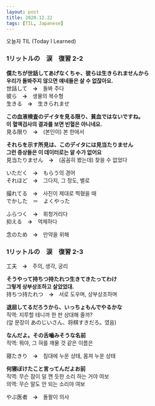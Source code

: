 ```yaml
---
layout: post
title: 2020.12.22
tags: [TIL, Japanese]
---
```


오늘자 TIL (Today I Learned)
### 1リットルの　涙　復習  2-2

**僕たちが世話してあげなくちゃ、彼らは生きられませんから**  
**우리가 돌봐주지 않으면 얘네들은 살 수 없잖아요.**  
世話して　**→**　돌봐 주다  
彼ら　**→**　생물의 복수형  
生きる　**→**　生きられませ

**この血液検査のデイタを見る限り、貧血ではないですね。**  
**이 혈액검사의 결과를 보면 빈혈은 아니네요.**  
見る限り　**→**　(본인이) 본 한에서

**それらを示す所見は、このデイタには見当たりません**  
**그런 증상들은 이 데이터로는 알 수가 없어요**  
見当たりません　**→**　(꼼꼼히 봤는데) 찾을 수 없었다

いただく　**→**　もらう의 경어  
それほど　**→**　그다지, 그 정도, 별로

撮れてる　**→**　사진이 제대로 찍혔을 때  
でかした　＝　よくやった

ふらつく　**→**　휘청거리다  
抑える　**→**　억제하다  

念のため　**→**　만약을 위해  


### 1リットルの　涙　復習  2-3

工夫　**→**　주의, 생각, 궁리

**そうやって持ちつ持たれつ生きてきたってわけ**  
**그렇게 상부상조하고 살았었대.**  
持ちつ持たれつ　**→**　서로 도우며, 상부상조하며

**退屈してるだろうから、いっちょもんでやるかな**  
직역: 지루할 테니까 한 판 상대해 줄까?  
(앞 문장이 あのじいさん、将棋すきだろ。였음)

**なんだよ。その舌嚙みそうな名前**  
직역: 뭐야, 그 혀를 깨물 것 같은 이름은

寝たきり　**→**　침대에 누운 상태, 몸져 누운 상태

**何寝ぼけたこと言ってんだよお前**  
직역: 무슨 잠이 덜 깬 듯한 소리 하는 거야 여보  
의역: 무슨 말도 안 되는 소리야 여보

やぶ医者　**→**　돌팔이 의사